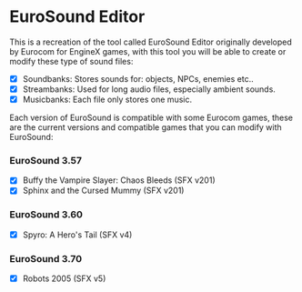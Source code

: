 # EuroSound Editor

This is a recreation of the tool called EuroSound Editor originally developed by Eurocom for EngineX games, with this tool you will be able to create or modify these type of sound files:
- [x] Soundbanks: Stores sounds for: objects, NPCs, enemies etc..
- [x] Streambanks: Used for long audio files, especially ambient sounds.
- [x] Musicbanks: Each file only stores one music.

Each version of EuroSound is compatible with some Eurocom games, these are the current versions and compatible games that you can modify with EuroSound:

### EuroSound 3.57 ###
- [x] Buffy the Vampire Slayer: Chaos Bleeds (SFX v201)
- [x] Sphinx and the Cursed Mummy (SFX v201)

### EuroSound 3.60 ###
- [x] Spyro: A Hero's Tail (SFX v4)

### EuroSound 3.70 ###
- [x] Robots 2005 (SFX v5)
